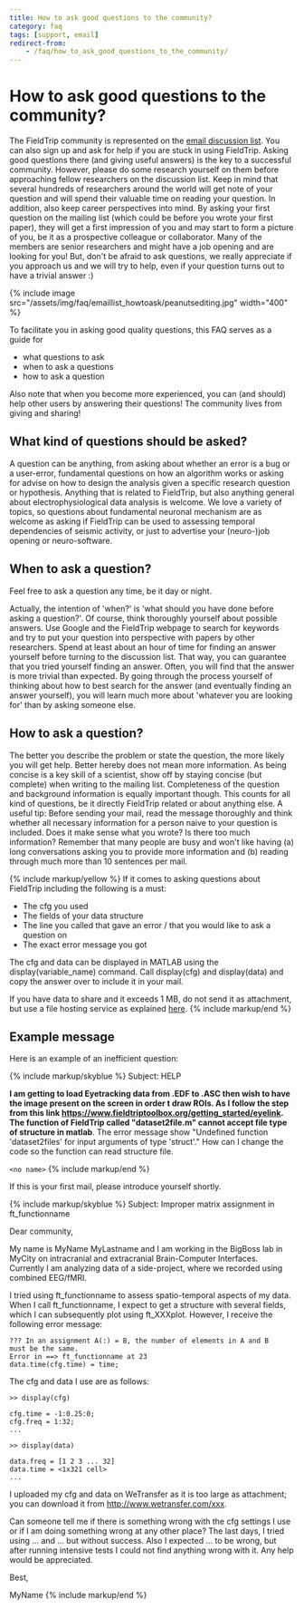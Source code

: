 ```yaml
---
title: How to ask good questions to the community?
category: faq
tags: [support, email]
redirect-from:
    - /faq/how_to_ask_good_questions_to_the_community/
---
```


# How to ask good questions to the community?

The FieldTrip community is represented on the [email discussion list](/discussion_list). You can also sign up and ask for help if you are stuck in using FieldTrip. Asking good questions there (and giving useful answers) is the key to a successful community. However, please do some research yourself on them before approaching fellow researchers on the discussion list. Keep in mind that several hundreds of researchers around the world will get note of your question and will spend their valuable time on reading your question. In addition, also keep career perspectives into mind. By asking your first question on the mailing list (which could be before you wrote your first paper), they will get a first impression of you and may start to form a picture of you, be it as a prospective colleague or collaborator. Many of the members are senior researchers and might have a job opening and are looking for you! But, don't be afraid to ask questions, we really appreciate if you approach us and we will try to help, even if your question turns out to have a trivial answer :)

{% include image src="/assets/img/faq/emaillist_howtoask/peanutsediting.jpg" width="400" %}

To facilitate you in asking good quality questions, this FAQ serves as a guide for

- what questions to ask
- when to ask a questions
- how to ask a question

Also note that when you become more experienced, you can (and should) help other users by answering their questions! The community lives from giving and sharing!

## What kind of questions should be asked?

A question can be anything, from asking about whether an error is a bug or a user-error, fundamental questions on how an algorithm works or asking for advise on how to design the analysis given a specific research question or hypothesis. Anything that is related to FieldTrip, but also anything general about electrophysiological data analysis is welcome. We love a variety of topics, so questions about fundamental neuronal mechanism are as welcome as asking if FieldTrip can be used to assessing temporal dependencies of seismic activity, or just to advertise your (neuro-)job opening or neuro-software.

## When to ask a question?

Feel free to ask a question any time, be it day or night.

Actually, the intention of 'when?' is 'what should you have done before asking a question?'. Of course, think thoroughly yourself about possible answers. Use Google and the FieldTrip webpage to search for keywords and try to put your question into perspective with papers by other researchers. Spend at least about an hour of time for finding an answer yourself before turning to the discussion list. That way, you can guarantee that you tried yourself finding an answer. Often, you will find that the answer is more trivial than expected. By going through the process yourself of thinking about how to best search for the answer (and eventually finding an answer yourself), you will learn much more about 'whatever you are looking for' than by asking someone else.

## How to ask a question?

The better you describe the problem or state the question, the more likely you will get help. Better hereby does not mean more information. As being concise is a key skill of a scientist, show off by staying concise (but complete) when writing to the mailing list. Completeness of the question and background information is equally important though. This counts for all kind of questions, be it directly FieldTrip related or about anything else. A useful tip: Before sending your mail, read the message thoroughly and think whether all necessary information for a person naive to your question is included. Does it make sense what you wrote? Is there too much information? Remember that many people are busy and won't like having (a) long conversations asking you to provide more information and (b) reading through much more than 10 sentences per mail.

{% include markup/yellow %}
If it comes to asking questions about FieldTrip including the following is a must:

- The cfg you used
- The fields of your data structure
- The line you called that gave an error / that you would like to ask a question on
- The exact error message you got

The cfg and data can be displayed in MATLAB using the display(variable_name) command. Call display(cfg) and display(data) and copy the answer over to include it in your mail.

If you have data to share and it exceeds 1 MB, do not send it as attachment, but use a file hosting service as explained [here](/faq/how_should_i_send_example_data_to_the_developers).
{% include markup/end %}

## Example message

Here is an example of an inefficient question:

{% include markup/skyblue %}
Subject: HELP

**I am getting to load Eyetracking data from .EDF to .ASC then wish to have the image present on the screen in order t draw ROIs. As I follow the step from this link https://www.fieldtriptoolbox.org/getting_started/eyelink. The function of FieldTrip called "dataset2file.m" cannot accept file type of structure in matlab**. The error message show "Undefined function 'dataset2files' for input arguments of type 'struct'." How can I change the code so the function can read structure file.

`<no name>`
{% include markup/end %}

If this is your first mail, please introduce yourself shortly.

{% include markup/skyblue %}
Subject: Improper matrix assignment in ft_functionname

Dear community,

My name is MyName MyLastname and I am working in the BigBoss lab in MyCity on intracranial and extracranial Brain-Computer Interfaces. Currently I am analyzing data of a side-project, where we recorded using combined EEG/fMRI.

I tried using ft_functionname to assess spatio-temporal aspects of my data. When I call ft_functionname, I expect to get a structure with several fields, which I can subsequently plot using ft_XXXplot. However, I receive the following error message:

    ??? In an assignment A(:) = B, the number of elements in A and B
    must be the same.
    Error in ==> ft_functionname at 23
    data.time(cfg.time) = time;

The cfg and data I use are as follows:

    >> display(cfg)

    cfg.time = -1:0.25:0;
    cfg.freq = 1:32;
    ...

    >> display(data)

    data.freq = [1 2 3 ... 32]
    data.time = <1x321 cell>
    ...

I uploaded my cfg and data on WeTransfer as it is too large as attachment; you can download it from <http://www.wetransfer.com/xxx>.

Can someone tell me if there is something wrong with the cfg settings I use or if I am doing something wrong at any other place? The last days, I tried using ... and ... but without success. Also I expected ... to be wrong, but after running intensive tests I could not find anything wrong with it. Any help would be appreciated.

Best,

MyName
{% include markup/end %}
